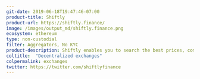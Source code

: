 ```yaml
---
git-date: 2019-06-18T19:47:46-07:00
product-title: Shiftly
product-url: https://shiftly.finance/
image: /images/output_md/shiftly.finance.png
ecosystem: ethereum
type: non-custodial
filter: Aggregators, No KYC
product-description: Shiftly enables you to search the best prices, compare and swap your cryptocurrencies instantly.
coltitle:  "Decentralized exchanges"
colpermalink: exchanges
twitter: https://twitter.com/shiftlyfinance
---
```

